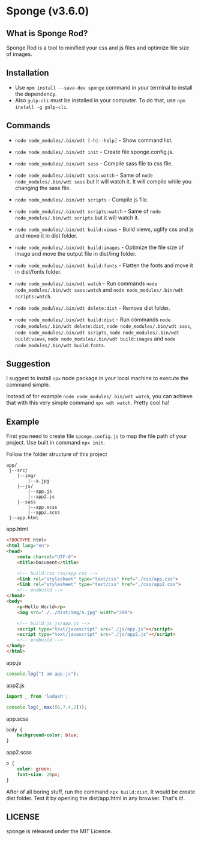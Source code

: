 # Sponge (v3.6.0)

## What is Sponge Rod?

Sponge Rod is a tool to minified your css and js files and optimize file size of images.

## Installation
 - Use `npm install --save-dev sponge` command in your terminal to install the dependency.
 - Also `gulp-cli` must be installed in your computer. To do that, use `npm install -g gulp-cli`.

## Commands
 - `node node_modules/.bin/wdt [-h|--help]` - Show command list.
 - `node node_modules/.bin/wdt init` - Create file sponge.config.js.
 - `node node_modules/.bin/wdt sass` - Compile sass file to css file.
 - `node node_modules/.bin/wdt sass:watch` - Same of `node node_modules/.bin/wdt sass` but it will watch it. It will compile while you changing the sass file.
 - `node node_modules/.bin/wdt scripts` - Compile js file.
 - `node node_modules/.bin/wdt scripts:watch` - Same of `node node_modules/.bin/wdt scripts` but it will watch it.
 - `node node_modules/.bin/wdt build:views` - Build views, uglify css and js and move it in dist folder.
 - `node node_modules/.bin/wdt build:images` - Optimize the file size of image and move the output file in dist/img folder.
 - `node node_modules/.bin/wdt build:fonts` - Flatten the fonts and move it in dist/fonts folder.

 - `node node_modules/.bin/wdt watch` - Run commands `node node_modules/.bin/wdt sass:watch` and `node node_modules/.bin/wdt scripts:watch`.
 - `node node_modules/.bin/wdt delete:dist` - Remove dist folder.
 - `node node_modules/.bin/wdt build:dist` - Run commands `node node_modules/.bin/wdt delete:dist`, `node node_modules/.bin/wdt sass`, `node node_modules/.bin/wdt scripts`, `node node_modules/.bin/wdt build:views`, `node node_modules/.bin/wdt build:images` and `node node_modules/.bin/wdt build:fonts`.

## Suggestion

I suggest to install `npx` node package in your local machine to execute the command simple.

Instead of for example `node node_modules/.bin/wdt watch`, you can achieve that with this very simple command `npx wdt watch`. Pretty cool ha!

## Example

First you need to create file `sponge.config.js` to map the file path of your project. Use built in command `npx init`.

Follow the folder structure of this project
```
app/
 |--src/
    |--img/
        |--a.jpg
    |--js/
        |--app.js
        |--app2.js
    |--sass
        |--app.scss
        |--app2.scss
 |--app.html
```

app.html
```html
<!DOCTYPE html>
<html lang="en">
<head>
    <meta charset="UTF-8">
    <title>Document</title>

    <!-- build:css css/app.css -->
    <link rel="stylesheet" type="text/css" href="./css/app.css">
    <link rel="stylesheet" type="text/css" href="./css/app2.css">
    <!-- endbuild -->
</head>
<body>
    <p>Hello World</p>
    <img src="./../dist/img/a.jpg" width="200">

    <!-- build:js js/app.js -->
    <script type="text/javascript" src="./js/app.js"></script>
    <script type="text/javascript" src="./js/app2.js"></script>
    <!-- endbuild -->
</body>
</html>
```

app.js
```js
console.log("I am app.js");
```

app2.js
```js
import _ from 'lodash';

console.log(_.max([6,7,4,2]));
```

app.scss
```scss
body {
    background-color: blue;
}
```

app2.scss
```scss
p {
    color: green;
    font-size: 20px;
}
```

After of all boring stuff, run the command `npx build:dist`. It would be create dist folder.
Test it by opening the dist/app.html in any browser. That's it!.

## LICENSE
sponge is released under the MIT Licence.
